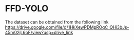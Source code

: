 # FFD-YOLO
The dataset can be obtained from the following link
https://drive.google.com/file/d/1HkXewPDMpROqC_QHi3bJs-45m02jL6oF/view?usp=drive_link
